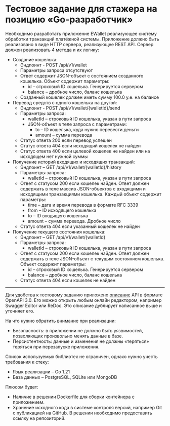 # Тестовое задание для стажера на позицию «Go-разработчик»

Необходимо разработать приложение EWallet реализующее систему обработки транзакций платёжной системы. Приложение должно быть реализовано в виде HTTP сервера, реализующее REST API. Сервер должен реализовать 4 метода и их логику:

- Создание кошелька:
  - Эндпоинт - POST /api/v1/wallet
  - Параметры запроса отсутствуют
  - Ответ содержит JSON-объект с состоянием созданного кошелька. Объект содержит параметры:
    - id – строковый ID кошелька. Генерируется сервером
    - balance – дробное число, баланс кошелька
  - Созданный кошелек должен иметь сумму 100.0 у.е. на балансе
- Перевод средств с одного кошелька на другой:
  - Эндпоинт - POST /api/v1/wallet/{walletId}/send
  - Параметры запроса:
    - walletId – строковый ID кошелька, указан в пути запроса
    - JSON-объект в теле запроса с параметрами:
      - to – ID кошелька, куда нужно перевести деньги
      - amount – сумма перевода
  - Статус ответа 200 если перевод успешен
  - Статус ответа 404 если исходящий кошелек не найден
  - Статус ответа 400 если целевой кошелек не найден или на исходящем нет нужной суммы
- Получение историй входящих и исходящих транзакций:
  - Эндпоинт – GET /api/v1/wallet/{walletId}/history
  - Параметры запроса:
    - walletId – строковый ID кошелька, указан в пути запроса
  - Ответ с статусом 200 если кошелек найден. Ответ должен содержать в теле массив JSON-объектов с входящими и исходящими транзакциями кошелька. Каждый объект содержит параметры:
    - time – дата и время перевода в формате RFC 3339
    - from – ID исходящего кошелька
    - to – ID входящего кошелька
    - amount – сумма перевода. Дробное число
  - Статус ответа 404 если указанный кошелек не найден
- Получение текущего состояния кошелька:
  - Эндпоинт – GET /api/v1/wallet/{walletId}
  - Параметры запроса:
    - walletId – строковый ID кошелька, указан в пути запроса
  - Ответ с статусом 200 если кошелек найден. Ответ должен содержать в теле JSON-объект с текущим состоянием кошелька. Объект содержит параметры:
    - id – строковый ID кошелька. Генерируется сервером
    - balance – дробное число, баланс кошелька
  - Статус ответа 404 если кошелек не найден
---
Для удобства к тестовому заданию приложено [описание](./openapi.yaml) API в формате OpenAPI 3.0. Его можно открыть любым онлайн редактором, например Swagger Editor или ReDoc. Это описание дублирует написанное выше и уточняет его.
  
На что нужно обратить внимание при реализации:
- Безопасность: в приложении не должно быть уязвимостей, позволяющих произвольно менять данные в базе.
- Персистентность: данные и изменения не должны «теряться» теряться при перезапуске приложения.

Список используемых библиотек не ограничен, однако нужно учесть требования к стеку:
- Язык реализации – Go 1.21
- База данных – PostgreSQL, SQLite или MongoDB

Плюсом будет:
- Наличие в решении Dockerfile для сборки контейнера с приложением.
- Хранение исходного кода в системе контроля версий, например Git с публикацией на GitHub. В решении необходимо предоставить ссылку на репозиторий.
